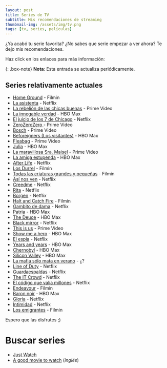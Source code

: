 ```yaml
---
layout: post
title: Series de TV
subtitle: Mis recomendaciones de streaming
thumbnail-img: /assets/img/tv.png
tags: [tv, series, películas]
---
```


¿Ya acabó tu serie favorita? ¿No sabes que serie empezar a ver ahora? Te dejo mis recomendaciones.

Haz click en los enlaces para más información:

{: .box-note}
**Nota**: Esta entrada se actualiza periódicamente.

## Series relativamente actuales
* [Home Ground](https://www.filmaffinity.com/es/film857157.html) - Filmin
* [La asistenta](https://www.filmaffinity.com/es/film654299.html) - Netflix
* [La rebelión de las chicas buenas](https://www.filmaffinity.com/es/film133427.html) - Prime Video
* [La innegable verdad](https://www.filmaffinity.com/es/film361205.html) - HBO Max
* [El juicio de los 7 de Chicago](https://www.filmaffinity.com/es/film389985.html) - Netflix
* [ZeroZeroZero ](https://www.filmaffinity.com/es/film676619.html) - Prime Video
* [Bosch](https://www.filmaffinity.com/es/film422210.html) - Prime Video
* [Beforeigners (Los visitantes)](https://www.filmaffinity.com/es/film200721.html) - HBO Max
* [Fleabag](https://www.filmaffinity.com/es/film844145.html) - Prime Video
* [Julia](https://www.filmaffinity.com/es/film496227.html) - HBO Max
* [La maravillosa Sra. Maisel](https://www.filmaffinity.com/es/film376818.html) - Prime Video
* [La amiga estupenda](https://www.filmaffinity.com/es/film998850.html) - HBO Max
* [After Life](https://www.filmaffinity.com/es/film567393.html) - Netflix
* [Los Durrel](https://www.filmaffinity.com/es/film745636.html) - Filmin
* [Todas las criaturas grandes y pequeñas](https://www.filmaffinity.com/es/film733614.html) - Filmin
* [Así nos ven](https://www.filmaffinity.com/es/film464489.html) - Netflix
* [Creedme](https://www.filmaffinity.com/es/film734055.html) - Netflix
* [Rita](https://www.filmaffinity.com/es/film781176.html) - Netflix
* [Borgen](https://www.filmaffinity.com/es/film471259.html) - Netflix
* [Halt and Catch Fire](https://www.filmaffinity.com/es/film449215.html) - Filmin
* [Gambito de dama](https://www.filmaffinity.com/es/film634805.html) - Netflix
* [Patria](https://www.filmaffinity.com/es/film540542.html) - HBO Max
* [The Deuce](https://www.filmaffinity.com/es/film711336.html) - HBO Max
* [Black mirror](https://www.filmaffinity.com/es/film800295.html) - Netflix
* [This is us](https://www.filmaffinity.com/es/film247198.html) - Prime Video
* [Show me a hero](https://www.filmaffinity.com/es/film803687.html) - HBO Max
* [El espía](https://www.filmaffinity.com/es/film394025.html) - Netflix
* [Years and years](https://www.filmaffinity.com/es/film247862.html) - HBO Max
* [Chernobyl](https://www.filmaffinity.com/es/film624827.html) - HBO Max
* [Silicon Valley](https://www.filmaffinity.com/es/film279751.html) - HBO Max
* [La mafia sólo mata en verano](https://www.filmaffinity.com/es/film433168.html) - ¿?
* [Line of Duty](https://www.filmaffinity.com/es/film661747.html) - Netflix
* [Guardaespaldas](https://www.filmaffinity.com/es/film805629.html) - Netflix
* [The IT Crowd](https://www.filmaffinity.com/es/film914339.html) - Netflix
* [El código que valía millones](https://www.filmaffinity.com/es/film425311.html) - Netflix
* [Endeavour](https://www.filmaffinity.com/es/film183353.html) - Filmin
* [Baron noir](https://www.filmaffinity.com/es/film392787.html) - HBO Max
* [Gloria](https://www.filmaffinity.com/es/film859950.html) - Netflix
* [Intimidad](https://www.filmaffinity.com/es/film244305.html) - Netflix
* [Los emigrantes](https://www.filmaffinity.com/es/film632845.html) - Filmin

Espero que las disfrutes ;)

# Buscar series
- [Just Watch](https://www.justwatch.com/es)
- [A good movie to watch](https://agoodmovietowatch.com/shows/) (_inglés_)
